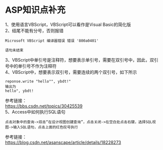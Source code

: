 # ASP知识点补充
1、使用语言VBScript，VBScript可以看作是Visual Basic的简化版  
2、结尾不能有分号，否则报错
```
Microsoft VBScript 编译器错误 错误 '800a0401'

语句未结束
```
3、VBScript中单引号是注释符，想要表示单引号，需要在双引号中，因此，双引号中的单引号不作为注释符  
4、VBScript中，想要表示双引号，需要连续的两个双引号，如下所示
```
reponse.write "hello"", ybdt!"
输出为
hello", ybdt!
```
参考链接：  
https://bbs.csdn.net/topics/30425539  
5、Access中如何执行SQL语句
```
点击对象中的查询->双击“在设计视图创建查询”，点击关闭->在空白处点击右键，选择SQL视图->输入SQL语句，点击上面的红色叹号执行
```
参考链接：  
https://blog.csdn.net/asanscape/article/details/18228273
